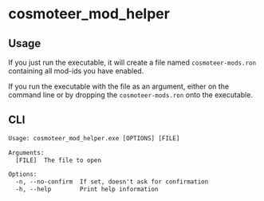 # cosmoteer_mod_helper

## Usage
If you just run the executable, it will create a file named `cosmoteer-mods.ron` containing all mod-ids you have enabled.

If you run the executable with the file as an argument, either on the command line or by dropping the `cosmoteer-mods.ron` onto the executable.

## CLI
```txt
Usage: cosmoteer_mod_helper.exe [OPTIONS] [FILE]

Arguments:
  [FILE]  The file to open

Options:
  -n, --no-confirm  If set, doesn't ask for confirmation
  -h, --help        Print help information
```